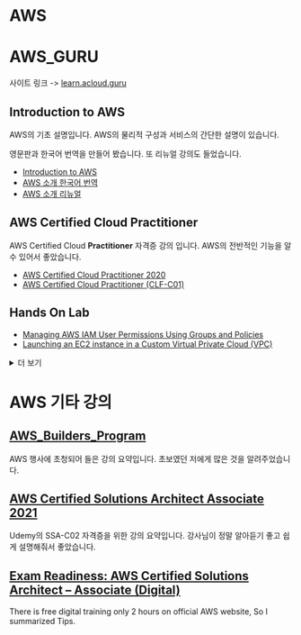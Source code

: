 # AWS

# AWS_GURU

사이트 링크 -> [learn.acloud.guru](https://learn.acloud.guru/)

## Introduction to AWS

AWS의 기초 설명입니다. AWS의 물리적 구성과 서비스의 간단한 설명이 있습니다.

영문판과 한국어 번역을 만들어 봤습니다. 또 리뉴얼 강의도 들었습니다.

- [Introduction to AWS](./Introduction%20to%20AWS/Introduction%20to%20AWS.md)
- [AWS 소개 한국어 번역](./Introduction%20to%20AWS/Introduction%20to%20AWS_kr.md)
- [AWS 소개 리뉴얼](./Introduction%20to%20AWS/Introduction%20to%20AWS2.md)

## AWS Certified Cloud Practitioner

AWS Certified Cloud **Practitioner** 자격증 강의 입니다. AWS의 전반적인 기능을 알 수 있어서 좋았습니다.

- [AWS Certified Cloud Practitioner 2020](./AWS%20Certified%20Cloud%20Practitioner%202020/README.md)
- [AWS Certified Cloud Practitioner (CLF-C01)](./AWS%20Certified%20Cloud%20Practitioner%20(CLF-C01)/README.md)

## Hands On Lab

- [Managing AWS IAM User Permissions Using Groups and Policies](./HandsOnLab/Managing%20AWS%20IAM%20User%20Permissions%20Using%20Groups%20and%20Policies.md)
- [Launching an EC2 instance in a Custom Virtual Private Cloud (VPC)](./HandsOnLab/Launching%20an%20EC2%20instance%20in%20a%20Custom%20Virtual%20Private%20Cloud%20(VPC).md)

<details>
<summary>더 보기</summary>
<div markdown="1">

**Basic**
- Introduction to AWS Identity and Access Management (IAM)
- Introduction to EC2
- Introducing Amazon S3 (Simple Storage Service)
- Create And Configure Basic VPC Components in AWS
- Getting Started with CloudFormation

**Practitioner 2020**
- ~~Managing AWS IAM User Permissions Using Groups and Policies~~
- ~~Launching an EC2 instance in a Custom Virtual Private Cloud (VPC)~~
- Creating a Lambda Function Using the AWS Console

**Practitioner (CLF-C01)**
- Creating a Lambda Function with the AWS Management Console
- ~~Launch an EC2 Instance in a Virtual Private Cloud (VPC)~~
- Create a DynamoDB Table Using CloudFormation
- Create Users and Manage Permissions Using Groups and Policies in IAM

**Solutions Architect - Associate (SAA-C02)**
- Create and Assume Roles in AWS
- ~~Introduction to AWS Identity and Access Management (IAM)~~
- Setting up Cross-Region S3 Bucket Replication
- Create a Static Website Using Amazon S3
- Creating Amazon S3 Buckets to Manage Objects and Enable Versioning
- EC2 Instance Bootstrapping
- Using EC2 Roles and Instance Profiles
- Reducing Storage Costs with EFS
- Setting up a WordPress site using EC2 and RDS
- Building Solutions across VPCs with Peerin
- Working with AWS VPC Flow Logs for Network Monitoring
- Application Load Balancers for Web Servers
- Implement Advanced CloudWatch Monitoring for a Web Server
- Triggering Lambda from Amazon SQS
- Using Secrets Manager to authenticate with an RDS database using Lambda
- Getting Started with CloudFormation
- Using Tags and Resource Groups in AWS

학원
- ~~Introduction to AWS Identity and Access Management (IAM)~~
- ~~Launching an EC2 instance in a Custom Virtual Private Cloud (VPC)~~
- Creating and Working with an EC2 Instance in AWS
- Creating an Auto Scaling Group and Application Load Balancer in AWS
- Using EC2 Roles and Instance Profiles in AWS
- Creating an EC2 Instance with Lambda in AWS
- Creating a Basic Lambda Function to Shut Down an EC2 Instance
- Creating and Subscribing to AWS SNS Topics
- Working with AWS VPC Flow Logs for Network Monitoring - 2020 
- Using CloudWatch for Resource Monitoring
- Monitoring and Notifications with CloudWatch Events and SNS
- Deploying a Basic Infrastructure Using CloudFormation Templates
- Assigning a FQDN (Fully Qualified Domain Name) to an EC2 Instance Using Route 53
- Managing DNS Records with AWS Route 53
- Troubleshooting Amazon EC2 Network Connectivity
- Creating a Static Website Using Amazon S3
- Creating Amazon S3 Buckets, Managing Objects, and Enabling Versioning
- Building a Serverless Application Using Step Functions, API Gateway, Lambda, and S3 in AWS
- Create a Custom AMI in AWS
- Troubleshooting Elastic Load Balancing Connectivity in AWS
- AWS ELB Connectivity Troubleshooting Scenario
- Working with a DevOps CI/CD Pipeline in AWS
- Rolling Updates to a Highly Distributed Web Application with AWS CodeDeploy
- AWS DynamoDB in the Console - Creating Tables, Items, and Indexes
- Building a Microservice Application and DynamoDB Data Model
- Creating an Amazon Aurora RDS Database (MySQL Compatible)
- Deploying a Highly Available Web Application and a Bastion Host in AWS

</div>
</details>

# AWS 기타 강의

## [AWS_Builders_Program](./AWS_Builders_Program/README.md)

AWS 행사에 초청되어 들은 강의 요약입니다. 초보였던 저에게 많은 것을 알려주었습니다.

## [AWS Certified Solutions Architect Associate 2021](./AWS%20Certified%20Solutions%20Architect%20Associate%202021/README.md)

Udemy의 SSA-C02 자격증을 위한 강의 요약입니다. 강사님이 정말 알아듣기 좋고 쉽게 설명해줘서 좋았습니다.

## [Exam Readiness: AWS Certified Solutions Architect – Associate (Digital)](./AWS%20Certified%20Solutions%20Architect%20Associate%20(Digital)/README.md)

There is free digital training only 2 hours on official AWS website, So I summarized Tips.
